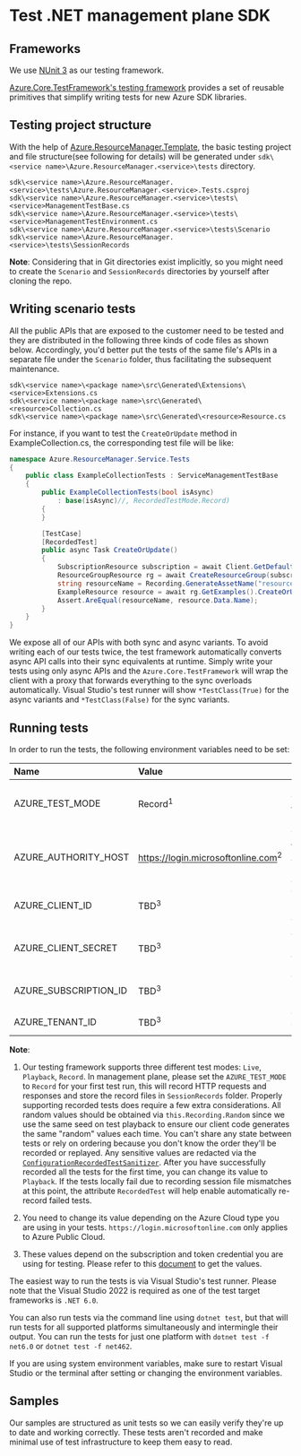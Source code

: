 # Test .NET management plane SDK

## Frameworks

We use [NUnit 3][nunit] as our testing framework.

[Azure.Core.TestFramework's testing framework][core_tests] provides a set of reusable primitives that simplify writing tests for new Azure SDK libraries.

## Testing project structure

With the help of [Azure.ResourceManager.Template][mgmt_template], the basic testing project and file structure(see following for details) will be generated under `sdk\<service name>\Azure.ResourceManager.<service>\tests` directory.

```text
sdk\<service name>\Azure.ResourceManager.<service>\tests\Azure.ResourceManager.<service>.Tests.csproj
sdk\<service name>\Azure.ResourceManager.<service>\tests\<service>ManagementTestBase.cs
sdk\<service name>\Azure.ResourceManager.<service>\tests\<service>ManagementTestEnvironment.cs
sdk\<service name>\Azure.ResourceManager.<service>\tests\Scenario
sdk\<service name>\Azure.ResourceManager.<service>\tests\SessionRecords
```

**Note**: Considering that in Git directories exist implicitly, so you might need to create the `Scenario` and `SessionRecords` directories by yourself after cloning the repo.

## Writing scenario tests

All the public APIs that are exposed to the customer need to be tested and they are distributed in the following three kinds of code files as shown below. Accordingly, you'd better put the tests of the same file's APIs in a separate file under the `Scenario` folder, thus facilitating the subsequent maintenance.

```text
sdk\<service name>\<package name>\src\Generated\Extensions\<service>Extensions.cs
sdk\<service name>\<package name>\src\Generated\<resource>Collection.cs
sdk\<service name>\<package name>\src\Generated\<resource>Resource.cs
```

For instance, if you want to test the `CreateOrUpdate` method in ExampleCollection.cs, the corresponding test file will be like:

```csharp
namespace Azure.ResourceManager.Service.Tests
{
    public class ExampleCollectionTests : ServiceManagementTestBase
    {
        public ExampleCollectionTests(bool isAsync)
            : base(isAsync)//, RecordedTestMode.Record)
        {
        }

        [TestCase]
        [RecordedTest]
        public async Task CreateOrUpdate()
        {
            SubscriptionResource subscription = await Client.GetDefaultSubscriptionAsync();
            ResourceGroupResource rg = await CreateResourceGroup(subscription, "testRg", AzureLocation.WestUS);
            string resourceName = Recording.GenerateAssetName("resource");
            ExampleResource resource = await rg.GetExamples().CreateOrUpdateAsync(WaitUntil.Completed, resourceName, new ExampleData());
            Assert.AreEqual(resourceName, resource.Data.Name);
        }
    }
}
```

We expose all of our APIs with both sync and async variants. To avoid writing each of our tests twice, the test framework automatically converts async API calls into their sync equivalents at runtime. Simply write your tests using only async APIs and the `Azure.Core.TestFramework` will wrap the client with a proxy that forwards everything to the sync overloads automatically. Visual Studio's test runner will show `*TestClass(True)` for the async variants and `*TestClass(False)` for the sync variants.

## Running tests

In order to run the tests, the following environment variables need to be set:

| Name | Value | Description |
| :--- | :---- | :---------- |
| AZURE_TEST_MODE | Record<sup>1</sup> | Specify in which mode the test will run |
| AZURE_AUTHORITY_HOST | https://login.microsoftonline.com<sup>2</sup> | The host of the Azure Active Directory authority |
| AZURE_CLIENT_ID | TBD<sup>3</sup> | The Service Principal Application ID |
| AZURE_CLIENT_SECRET | TBD<sup>3</sup> | A Service Principal Authentication Key |
| AZURE_SUBSCRIPTION_ID | TBD<sup>3</sup> | The Azure Subscription ID |
| AZURE_TENANT_ID | TBD<sup>3</sup> | The AAD Tenant ID |

**Note**:

1. Our testing framework supports three different test modes: `Live`, `Playback`, `Record`. In management plane, please set the `AZURE_TEST_MODE` to `Record` for your first test run, this will record HTTP requests and responses and store the record files in `SessionRecords` folder. Properly supporting recorded tests does require a few extra considerations. All random values should be obtained via `this.Recording.Random` since we use the same seed on test playback to ensure our client code generates the same "random" values each time. You can't share any state between tests or rely on ordering because you don't know the order they'll be recorded or replayed. Any sensitive values are redacted via the [`ConfigurationRecordedTestSanitizer`][test_sanitizer]. After you have successfully recorded all the tests for the first time, you can change its value to `Playback`. If the tests locally fail due to recording session file mismatches at this point, the attribute `RecordedTest` will help enable automatically re-record failed tests.

2. You need to change its value depending on the Azure Cloud type you are using in your tests. `https://login.microsoftonline.com` only applies to Azure Public Cloud.

3. These values depend on the subscription and token credential you are using for testing. Please refer to this [document][authenticate] to get the values.

The easiest way to run the tests is via Visual Studio's test runner. Please note that the Visual Studio 2022 is required as one of the test target frameworks is `.NET 6.0`.

You can also run tests via the command line using `dotnet test`, but that will run tests for all supported platforms simultaneously and intermingle their output. You can run the tests for just one platform with `dotnet test -f net6.0` or `dotnet test -f net462`.

If you are using system environment variables, make sure to restart Visual Studio or the terminal after setting or changing the environment variables.

## Samples

Our samples are structured as unit tests so we can easily verify they're up to date and working correctly. These tests aren't recorded and make minimal use of test infrastructure to keep them easy to read.

<!-- LINKS -->
[nunit]: https://docs.nunit.org/
[core_tests]: https://github.com/Azure/azure-sdk-for-net/tree/master/sdk/core/Azure.Core.TestFramework
[mgmt_template]: https://github.com/Azure/azure-sdk-for-net/tree/main/eng/templates/Azure.ResourceManager.Template
[test_sanitizer]: https://github.com/Azure/azure-sdk-for-net/tree/main/sdk/core/Azure.Core.TestFramework#sanitizing
[authenticate]: https://github.com/Azure/azure-sdk-for-net/blob/main/sdk/resourcemanager/Azure.ResourceManager/docs/AuthUsingEnvironmentVariables.md
